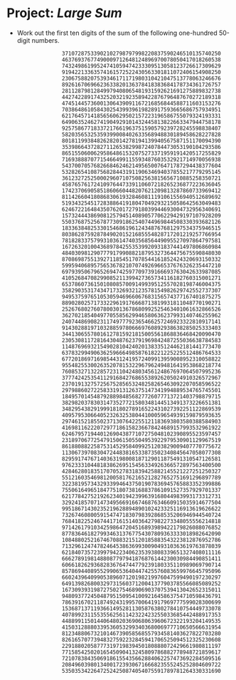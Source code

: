 # Project: *Large Sum*

* Work out the first ten digits of the sum of the following one-hundred 50-digit numbers.

                    37107287533902102798797998220837590246510135740250
                    46376937677490009712648124896970078050417018260538
                    74324986199524741059474233309513058123726617309629
                    91942213363574161572522430563301811072406154908250
                    23067588207539346171171980310421047513778063246676
                    89261670696623633820136378418383684178734361726757
                    28112879812849979408065481931592621691275889832738
                    44274228917432520321923589422876796487670272189318
                    47451445736001306439091167216856844588711603153276
                    70386486105843025439939619828917593665686757934951
                    62176457141856560629502157223196586755079324193331
                    64906352462741904929101432445813822663347944758178
                    92575867718337217661963751590579239728245598838407
                    58203565325359399008402633568948830189458628227828
                    80181199384826282014278194139940567587151170094390
                    35398664372827112653829987240784473053190104293586
                    86515506006295864861532075273371959191420517255829
                    71693888707715466499115593487603532921714970056938
                    54370070576826684624621495650076471787294438377604
                    53282654108756828443191190634694037855217779295145
                    36123272525000296071075082563815656710885258350721
                    45876576172410976447339110607218265236877223636045
                    17423706905851860660448207621209813287860733969412
                    81142660418086830619328460811191061556940512689692
                    51934325451728388641918047049293215058642563049483
                    62467221648435076201727918039944693004732956340691
                    15732444386908125794514089057706229429197107928209
                    55037687525678773091862540744969844508330393682126
                    18336384825330154686196124348767681297534375946515
                    80386287592878490201521685554828717201219257766954
                    78182833757993103614740356856449095527097864797581
                    16726320100436897842553539920931837441497806860984
                    48403098129077791799088218795327364475675590848030
                    87086987551392711854517078544161852424320693150332
                    59959406895756536782107074926966537676326235447210
                    69793950679652694742597709739166693763042633987085
                    41052684708299085211399427365734116182760315001271
                    65378607361501080857009149939512557028198746004375
                    35829035317434717326932123578154982629742552737307
                    94953759765105305946966067683156574377167401875275
                    88902802571733229619176668713819931811048770190271
                    25267680276078003013678680992525463401061632866526
                    36270218540497705585629946580636237993140746255962
                    24074486908231174977792365466257246923322810917141
                    91430288197103288597806669760892938638285025333403
                    34413065578016127815921815005561868836468420090470
                    23053081172816430487623791969842487255036638784583
                    11487696932154902810424020138335124462181441773470
                    63783299490636259666498587618221225225512486764533
                    67720186971698544312419572409913959008952310058822
                    95548255300263520781532296796249481641953868218774
                    76085327132285723110424803456124867697064507995236
                    37774242535411291684276865538926205024910326572967
                    23701913275725675285653248258265463092207058596522
                    29798860272258331913126375147341994889534765745501
                    18495701454879288984856827726077713721403798879715
                    38298203783031473527721580348144513491373226651381
                    34829543829199918180278916522431027392251122869539
                    40957953066405232632538044100059654939159879593635
                    29746152185502371307642255121183693803580388584903
                    41698116222072977186158236678424689157993532961922
                    62467957194401269043877107275048102390895523597457
                    23189706772547915061505504953922979530901129967519
                    86188088225875314529584099251203829009407770775672
                    11306739708304724483816533873502340845647058077308
                    82959174767140363198008187129011875491310547126581
                    97623331044818386269515456334926366572897563400500
                    42846280183517070527831839425882145521227251250327
                    55121603546981200581762165212827652751691296897789
                    32238195734329339946437501907836945765883352399886
                    75506164965184775180738168837861091527357929701337
                    62177842752192623401942399639168044983993173312731
                    32924185707147349566916674687634660915035914677504
                    99518671430235219628894890102423325116913619626622
                    73267460800591547471830798392868535206946944540724
                    76841822524674417161514036427982273348055556214818
                    97142617910342598647204516893989422179826088076852
                    87783646182799346313767754307809363333018982642090
                    10848802521674670883215120185883543223812876952786
                    71329612474782464538636993009049310363619763878039
                    62184073572399794223406235393808339651327408011116
                    66627891981488087797941876876144230030984490851411
                    60661826293682836764744779239180335110989069790714
                    85786944089552990653640447425576083659976645795096
                    66024396409905389607120198219976047599490197230297
                    64913982680032973156037120041377903785566085089252
                    16730939319872750275468906903707539413042652315011
                    94809377245048795150954100921645863754710598436791
                    78639167021187492431995700641917969777599028300699
                    15368713711936614952811305876380278410754449733078
                    40789923115535562561142322423255033685442488917353
                    44889911501440648020369068063960672322193204149535
                    41503128880339536053299340368006977710650566631954
                    81234880673210146739058568557934581403627822703280
                    82616570773948327592232845941706525094512325230608
                    22918802058777319719839450180888072429661980811197
                    77158542502016545090413245809786882778948721859617
                    72107838435069186155435662884062257473692284509516
                    20849603980134001723930671666823555245252804609722
                    53503534226472524250874054075591789781264330331690
